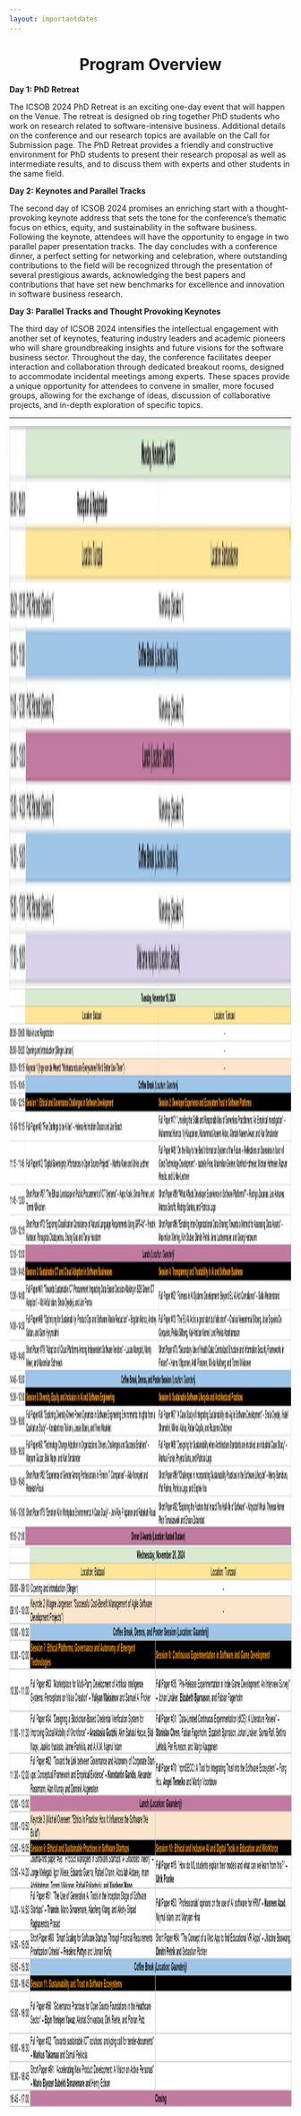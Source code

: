 ```yaml
---
layout: importantdates
---
```


<h1 class="display-4" style="text-align: center;">
	Program Overview
</h1>
<b> Day 1: PhD Retreat </b>

The ICSOB 2024 PhD Retreat is an exciting one-day event that will happen on the Venue. The retreat is designed ob ring together PhD students who work on research related to software-intensive business. Additional details on the conference and our research topics are available on the Call for Submission page. The PhD Retreat provides a friendly and constructive environment for PhD students to present their research proposal as well as intermediate results, and to discuss them with experts and other students in the same field.

<b> Day 2: Keynotes and Parallel Tracks </b>

The second day of ICSOB 2024 promises an enriching start with a thought-provoking keynote address that sets the tone for the conference’s thematic focus on ethics, equity, and sustainability in the software business. Following the keynote, attendees will have the opportunity to engage in two parallel paper presentation tracks. The day concludes with a conference dinner, a perfect setting for networking and celebration, where outstanding contributions to the field will be recognized through the presentation of several prestigious awards, acknowledging the best papers and contributions that have set new benchmarks for excellence and innovation in software business research.

<b> Day 3: Parallel Tracks and Thought Provoking Keynotes </b>

The third day of ICSOB 2024 intensifies the intellectual engagement with another set of keynotes, featuring industry leaders and academic pioneers who will share groundbreaking insights and future visions for the software business sector. Throughout the day, the conference facilitates deeper interaction and collaboration through dedicated breakout rooms, designed to accommodate incidental meetings among experts. These spaces provide a unique opportunity for attendees to convene in smaller, more focused groups, allowing for the exchange of ideas, discussion of collaborative projects, and in-depth exploration of specific topics. 
<hr/>

<div style="display: flex; align-items: left;"> 
     <img src="/assets/images/Day1.jpeg" alt="" width="700" height="1000" style="margin-right: 100px;">  </div>

<div style="display: flex; align-items: left;"> 
<img src="/assets/images/Day2.jpeg" alt="" width="700" height="1000" style="margin-right: 100px;"> </div>

<div style="display: flex; align-items: left;"> 
	<img src="/assets/images/Day3.png" alt="" width="700" height="1000" style="margin-right: 100px;"> 
</div>

